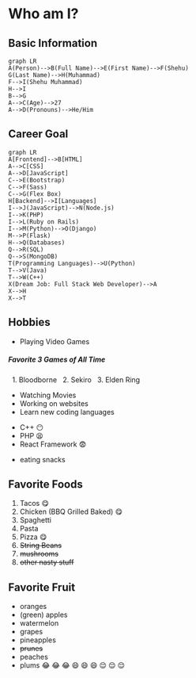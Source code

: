 # Who am I?
## Basic Information
```mermaid
graph LR
A(Person)-->B(Full Name)-->E(First Name)-->F(Shehu)
G(Last Name)-->H(Muhammad)
F-->I(Shehu Muhammad)
H-->I
B-->G
A-->C(Age)-->27
A-->D(Pronouns)-->He/Him
```
## Career Goal
```mermaid
graph LR
A[Frontend]-->B[HTML]
A-->C[CSS]
A-->D[JavaScript]
C-->E(Bootstrap)
C-->F(Sass)
C-->G(Flex Box)
H[Backend]-->I[Languages]
I-->J(JavaScript)-->N(Node.js)
I-->K(PHP)
I-->L(Ruby on Rails)
I-->M(Python)-->O(Django)
M-->P(Flask)
H-->Q(Databases)
Q-->R(SQL)
Q-->S(MongoDB)
T(Programming Languages)-->U(Python)
T-->V(Java)
T-->W(C++)
X(Dream Job: Full Stack Web Developer)-->A
X-->H
X-->T
```
## Hobbies
- Playing Video Games
##### Favorite 3 Games of All Time
&nbsp;&nbsp;1. Bloodborne
&nbsp;&nbsp;2. Sekiro
&nbsp;&nbsp;3. Elden Ring
- Watching Movies
- Working on websites
- Learn new coding languages
* C++ :no_mouth:
* PHP :tired_face:
* React Framework :fearful:
- eating snacks
## Favorite Foods
1. Tacos :yum:
2. Chicken (BBQ Grilled Baked) :yum:
3. Spaghetti
4. Pasta
5. Pizza :yum:
6. ~~String Beans~~
7. ~~mushrooms~~
8. ~~other nasty stuff~~
## Favorite Fruit
- oranges
- (green) apples
- watermelon
- grapes
- pineapples
- ~~prunes~~
- peaches
- plums
:joy: :joy: :joy: :smile: :smile: :smile: :relieved: :relieved: :relieved:



